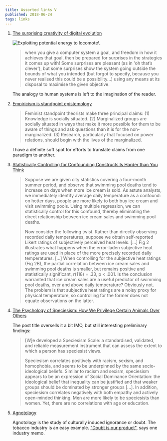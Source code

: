 ```yaml
---
title: Assorted links V
published: 2018-06-24
tags: links
---
```


1. [The surprising creativity of digital evolution](https://blog.acolyer.org/2018/03/30/the-surprising-creativity-of-digital-evolution/)

   ![Exploiting potential energy to locomote](/images/digital-evolution-resized.jpg)\ 

   <blockquote>
   when you give a computer system a goal, and freedom in how it achieves that goal, then be prepared for surprises in the strategies it comes up with! Some surprises are pleasant (as in 'oh that’s clever'), but some surprises show the system going outside the bounds of what you intended (but forgot to specify, because you never realised this could be a possibility...) using any means at its disposal to maximise the given objective.
   </blockquote>

   The analogy to human systems is left to the imagination of the reader.

2. [Empiricism is standpoint epistemology](http://sootyempiric.blogspot.com/2018/06/empiricism-is-standpoint-epistemology.html)

   <blockquote>
   Feminist standpoint theorists make three principal claims: (1) Knowledge is socially situated. (2) Marginalized groups are socially situated in ways that make it more possible for them to be aware of things and ask questions than it is for the non-marginalized. (3) Research, particularly that focused on power relations, should begin with the lives of the marginalized.
   </blockquote>

   I have a definite soft spot for efforts to translate claims from one paradigm to another.

3. [Statistically Controlling for Confounding Constructs Is Harder than You Think](http://journals.plos.org/plosone/article?id=10.1371/journal.pone.0152719)

   <blockquote>
   Suppose we are given city statistics covering a four-month summer period, and observe that swimming pool deaths tend to increase on days when more ice cream is sold. As astute analysts, we immediately identify average daily temperature as a confound: on hotter days, people are more likely to both buy ice cream and visit swimming pools. Using multiple regression, we can statistically control for this confound, thereby eliminating the direct relationship between ice cream sales and swimming pool deaths.

   Now consider the following twist. Rather than directly observing recorded daily temperatures, suppose we obtain self-reported Likert ratings of subjectively perceived heat levels. [...] Fig 2 illustrates what happens when the error-laden subjective heat ratings are used in place of the more precisely recorded daily temperatures. [...] When controlling for the subjective heat ratings (Fig 2B), the partial correlation between ice cream sales and swimming pool deaths is smaller, but remains positive and statistically significant, r(118) = .33, p < .001. Is the conclusion warranted that ice cream sales are a useful predictor of swimming pool deaths, over and above daily temperature? Obviously not. The problem is that subjective heat ratings are a noisy proxy for physical temperature, so controlling for the former does not equate observations on the latter.
   </blockquote>

4. [The Psychology of Speciesism: How We Privilege Certain Animals Over Others](http://blog.practicalethics.ox.ac.uk/2018/02/the-psychology-of-speciesism-how-we-privilege-certain-animals-over-others/)

   The post title oversells it a bit IMO, but still interesting preliminary findings:

   <blockquote>
   [W]e developed a Speciesism Scale: a standardised, validated, and reliable measurement instrument that can assess the extent to which a person has speciesist views.

   Speciesism correlates positively with racism, sexism, and homophobia, and seems to be underpinned by the same socio-ideological beliefs. Similar to racism and sexism, speciesism appears to be an expression of Social Dominance Orientation: the ideological belief that inequality can be justified and that weaker groups should be dominated by stronger groups [...]. In addition, speciesism correlates negatively with both empathy and actively open-minded thinking. Men are more likely to be speciesists than women. Yet, there are no correlations with age or education.
   </blockquote>

5. [Agnotology](https://en.wikipedia.org/wiki/Agnotology)

   Agnotology is the study of culturally induced ignorance or doubt. The tobacco industry is an easy example. ["Doubt is our product"](http://www.kevinhabits.com/doubt-is-our-product-fascinating-memo-on-the-tobacco-industrys-pr-strategy/), says one industry memo.

<!--more-->
